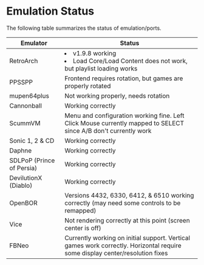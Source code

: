 # Emulation Status

The following table summarizes the status of emulation/ports.

| Emulator | Status |
| -------- | ------ |
| RetroArch | <li>v1.9.8 working</li><li>Load Core/Load Content does not work, but playlist loading works</li> |
| PPSSPP | Frontend requires rotation, but games are properly rotated |
| mupen64plus | Not working properly, needs rotation |
| Cannonball | Working correctly | 
| ScummVM | Menu and configuration working fine. Left Click Mouse currently mapped to SELECT since A/B don't currently work | 
| Sonic 1, 2 & CD | Working correctly |
| Daphne | Working correctly |
| SDLPoP (Prince of Persia) | Working correctly |
| DevilutionX (Diablo) | Working correctly |
| OpenBOR | Versions 4432, 6330, 6412, & 6510 working correctly (may need some controls to be remapped) |
| Vice | Not rendering correctly at this point (screen center is off) |
| FBNeo | Currently working on initial support. Vertical games work correctly. Horizontal require some display center/resolution fixes |






